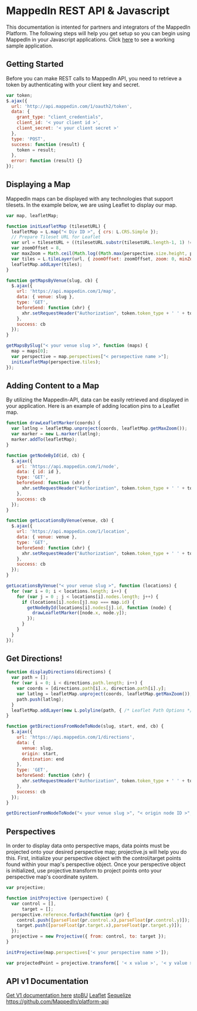 MappedIn REST API & Javascript
========

This documentation is intented for partners and integrators of the MappedIn Platform. The following steps will help you get setup so you can begin using MappedIn in your Javascript applications. Click [here](sample.html) to see a working sample application.

## Getting Started

Before you can make REST calls to MappedIn API, you need to retrieve a token by authenticating with your client key and secret.

```javascript
var token;
$.ajax({ 
  url: 'http://api.mappedin.com/1/oauth2/token', 
  data: { 
    grant_type: "client_credentials", 
    client_id: '< your client id >', 
    client_secret: '< your client secret >' 
  }, 
  type: 'POST',
  success: function (result) {
    token = result;
  },
  error: function (result) {}
});
```

## Displaying a Map

MappedIn maps can be displayed with any technologies that support tilesets. In the example below, we are using Leaflet to display our map.

```javascript
var map, leafletMap;

function initLeafletMap (tilesetURL) {
  leafletMap = L.map("< Div ID >", { crs: L.CRS.Simple });
  // Prepare Tileset URL for Leaflet
  var url = tilesetURL + ((tilesetURL.substr(tilesetURL.length-1, 1) !== '/') ? '/' : '') + "{z}/{x}_{y}.png",
  var zoomOffset = 8,
  var maxZoom = Math.ceil(Math.log((Math.max(perspective.size.height, perspective.size.width)))/Math.log(2)) - zoomOffset;
  var tiles = L.tileLayer(url, { zoomOffset: zoomOffset, zoom: 0, minZoom: 0, maxZoom: maxZoom, continuousWorld: true });
  leafletMap.addLayer(tiles);
}

function getMapsByVenue(slug, cb) {
  $.ajax({ 
    url: 'https://api.mappedin.com/1/map', 
    data: { venue: slug }, 
    type: 'GET',
    beforeSend: function (xhr) {
      xhr.setRequestHeader("Authorization", token.token_type + ' ' + token.access_token);
    }, 
    success: cb
  });
}

getMapsBySlug("< your venue slug >", function (maps) {
  map = maps[0];
  var perspective = map.perspectives["< persepective name >"];
  initLeafletMap(perspective.tiles);
});
```

## Adding Content to a Map

By utilizing the MappedIn-API, data can be easily retrieved and displayed in your application. Here is an example of adding location pins to a Leaflet map. 

```javascript
function drawLeafletMarker(coords) {
  var latlng = leafletMap.unproject(coords, leafletMap.getMaxZoom());
  var marker = new L.marker(latlng);  
  marker.addTo(leafletMap);
}

function getNodeById(id, cb) {
  $.ajax({ 
    url: 'https://api.mappedin.com/1/node', 
    data: { id: id }, 
    type: 'GET', 
    beforeSend: function (xhr) {
      xhr.setRequestHeader("Authorization", token.token_type + ' ' + token.access_token);
    }, 
    success: cb
  });
}

function getLocationsByVenue(venue, cb) {
  $.ajax({ 
    url: 'https://api.mappedin.com/1/location', 
    data: { venue: venue }, 
    type: 'GET', 
    beforeSend: function (xhr) {
      xhr.setRequestHeader("Authorization", token.token_type + ' ' + token.access_token);
    }, 
    success: cb
  });
}

getLocationsByVenue("< your venue slug >", function (locations) {
  for (var i = 0; i < locations.length; i++) {
    for (var j = 0 ; j < locations[i].nodes.length; j++) {
      if (locations[i].nodes[j].map === map.id) {
        getNodeById(locations[i].nodes[j].id, function (node) {
          drawLeafletMarker([node.x, node.y]);
        });
      }
    }
  }
});

```

## Get Directions!

```javascript
function displayDirections(directions) {
  var path = [];
  for (var i = 0; i < directions.path.length; i++) {
    var coords = [directions.path[i].x, direction.path[i].y];
    var latlng = leafletMap.unproject(coords, leafletMap.getMaxZoom());
    path.push(latlng);
  }
  leafletMap.addLayer(new L.polyline(path, { /* Leaflet Path Options */ }));
}

function getDirectionsFromNodeToNode(slug, start, end, cb) {
  $.ajax({ 
    url: 'https://api.mappedin.com/1/directions', 
    data: { 
      venue: slug, 
      origin: start, 
      destination: end 
    },
    type: 'GET',
    beforeSend: function (xhr) {
      xhr.setRequestHeader("Authorization", token.token_type + ' ' + token.access_token);
    }, 
    success: cb
  });
}

getDirectionFromNodeToNode("< your venue slug >", "< origin node ID >", "< destination node ID >", displayDirections);

```

## Perspectives

In order to display data onto perspective maps, data points must be projected onto your desired perspective map; projective.js will help you do this. First, initialize your perspective object with the control/target points found within your map's perspective object. Once your perspective object is initialized, use projective.transform to project points onto your perspective map's coordinate system.

```javascript 
var projective;

function initProjective (perspective) {
  var control = [],
      target = [];
  perspective.reference.forEach(function (pr) {
    control.push([parseFloat(pr.control.x),parseFloat(pr.control.y)]);
    target.push([parseFloat(pr.target.x),parseFloat(pr.target.y)]);
  });
  projective = new Projective({ from: control, to: target });
}

initProjective(map.perspectives['< your perspective name >']);

var projectedPoint = projective.transform([ '< x value >', '< y value >']);
```

## API v1 Documentation

[Get V1 documentation here](../../v1.md)
[stoBU](https://github.com/davemuir/stoBU/tree/49ced477ffc5cc8ea77a1728333b2839115cb7e7/public/mappedin_api)
[Leaflet](https://leafletjs.com/reference-1.7.1.html)
[Sequelize](https://sequelize.org/)
https://github.com/MappedIn/platform-api